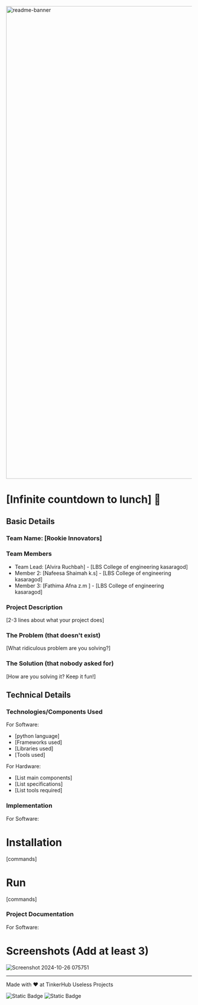 
<img width="1280" alt="readme-banner" src="https://github.com/user-attachments/assets/35332e92-44cb-425b-9dff-27bcf1023c6c">

# [Infinite countdown to lunch] 🎯


## Basic Details
### Team Name: [Rookie Innovators]


### Team Members
- Team Lead: [Alvira Ruchbah] - [LBS College of engineering kasaragod]
- Member 2: [Nafeesa Shaimah k.s] - [LBS College of engineering kasaragod]
- Member 3: [Fathima Afna z.m ] - [LBS College of engineering kasaragod]

### Project Description
[2-3 lines about what your project does]

### The Problem (that doesn't exist)
[What ridiculous problem are you solving?]

### The Solution (that nobody asked for)
[How are you solving it? Keep it fun!]

## Technical Details
### Technologies/Components Used
For Software:
- [python language]
- [Frameworks used]
- [Libraries used]
- [Tools used]

For Hardware:
- [List main components]
- [List specifications]
- [List tools required]

### Implementation
For Software:
# Installation
[commands]

# Run
[commands]

### Project Documentation
For Software:

# Screenshots (Add at least 3)

![Screenshot 2024-10-26 075751](https://github.com/user-attachments/assets/0769d420-4939-441a-ae2f-a3ea911f292b)





---
Made with ❤️ at TinkerHub Useless Projects 

![Static Badge](https://img.shields.io/badge/TinkerHub-24?color=%23000000&link=https%3A%2F%2Fwww.tinkerhub.org%2F)
![Static Badge](https://img.shields.io/badge/UselessProject--24-24?link=https%3A%2F%2Fwww.tinkerhub.org%2Fevents%2FQ2Q1TQKX6Q%2FUseless%2520Projects)

